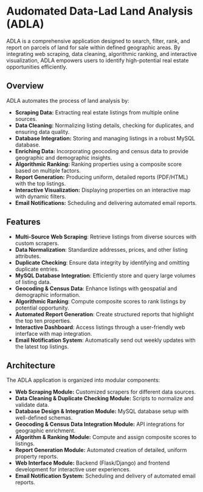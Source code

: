 # Audomated Data-Lad Land Analysis (ADLA)

ADLA is a comprehensive application designed to search, filter, rank, and report on parcels of land for sale within defined geographic areas. By integrating web scraping, data cleaning, algorithmic ranking, and interactive visualization, ADLA empowers users to identify high-potential real estate opportunities efficiently.


## Overview
ADLA automates the process of land analysis by:
- **Scraping Data:** Extracting real estate listings from multiple online sources.
- **Data Cleaning:** Normalizing listing details, checking for duplicates, and ensuring data quality.
- **Database Integration:** Storing and managing listings in a robust MySQL database.
- **Enriching Data:** Incorporating geocoding and census data to provide geographic and demographic insights.
- **Algorithmic Ranking:** Ranking properties using a composite score based on multiple factors.
- **Report Generation:** Producing uniform, detailed reports (PDF/HTML) with the top listings.
- **Interactive Visualization:** Displaying properties on an interactive map with dynamic filters.
- **Email Notifications:** Scheduling and delivering automated email reports.


## Features
- **Multi-Source Web Scraping**: Retrieve listings from diverse sources with custom scrapers.
- **Data Normalization**: Standardize addresses, prices, and other listing attributes.
- **Duplicate Checking**: Ensure data integrity by identifying and omitting duplicate entries.
- **MySQL Database Integration**: Efficiently store and query large volumes of listing data.
- **Geocoding & Census Data**: Enhance listings with geospatial and demographic information.
- **Algorithmic Ranking**: Compute composite scores to rank listings by potential opportunity.
- **Automated Report Generation**: Create structured reports that highlight the top ten properties.
- **Interactive Dashboard**: Access listings through a user-friendly web interface with map integration.
- **Email Notification System**: Automatically send out weekly updates with the latest top listings.

## Architecture
The ADLA application is organized into modular components:
- **Web Scraping Module:** Customized scrapers for different data sources.
- **Data Cleaning & Duplicate Checking Module:** Scripts to normalize and validate data.
- **Database Design & Integration Module:** MySQL database setup with well-defined schemas.
- **Geocoding & Census Data Integration Module:** API integrations for geographic enrichment.
- **Algorithm & Ranking Module:** Compute and assign composite scores to listings.
- **Report Generation Module:** Automated creation of detailed, uniform property reports.
- **Web Interface Module:** Backend (Flask/Django) and frontend development for interactive user experiences.
- **Email Notification System:** Scheduling and delivery of automated email reports.